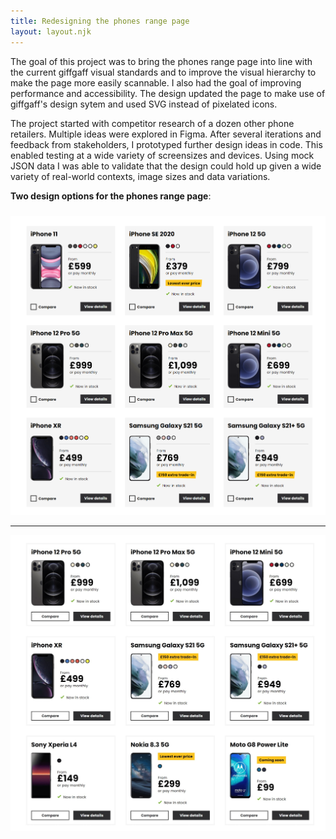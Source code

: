 ```yaml
---
title: Redesigning the phones range page
layout: layout.njk
---
```

<div class='readable-width'>
<div>
The goal of this project was to bring the phones range page into line with the current giffgaff visual standards and to improve the visual hierarchy to make the page more easily scannable. I also had the goal of improving performance and accessibility. The design updated the page to make use of giffgaff's design sytem and used SVG instead of pixelated icons.

The project started with competitor research of a dozen other phone retailers. Multiple ideas were explored in Figma. After several iterations and feedback from stakeholders, I prototyped further design ideas in code. This enabled testing at a wide variety of screensizes and devices. Using mock JSON data I was able to validate that the design could hold up given a wide variety of real-world contexts, image sizes and data variations.

__Two design options for the phones range page__:
</div>
</div>


<div class='two-col' style='margin-top: 24px; gap: 32px;'> 
<!-- <img loading='lazy' src='/assets/phones-original.png' alt='a screenshot of the phones range page showing a variety of phone models in a grid' /> -->

<img loading='lazy' src='/assets/phones.png' alt='a screenshot of the phones range page showing a variety of phone models in a grid' />

<hr/>

<img loading='lazy' src='/assets/phones2.jpg' alt='a screenshot of a differnt iteration of the phones range page design showing a variety of phone models in a grid' />
</div>